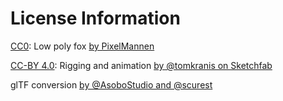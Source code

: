 # License Information

[CC0](https://creativecommons.org/publicdomain/zero/1.0/): Low poly fox [by PixelMannen](https://opengameart.org/content/fox-and-shiba)

[CC-BY 4.0](https://creativecommons.org/licenses/by/4.0/): Rigging and animation [by @tomkranis on Sketchfab](https://sketchfab.com/models/371dea88d7e04a76af5763f2a36866bc)

glTF conversion [by @AsoboStudio and @scurest](https://github.com/KhronosGroup/glTF-Sample-Models/pull/150#issuecomment-406300118)
